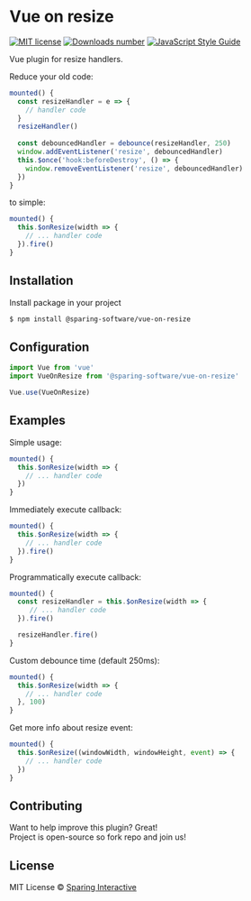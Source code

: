 # Vue on resize

[![MIT license](https://img.shields.io/badge/license-MIT-green.svg)](https://github.com/SparingSoftware/vue-on-resize/blob/master/LICENSE)
[![Downloads number](https://img.shields.io/npm/dt/@sparing-software/vue-on-resize.svg)](https://www.npmjs.com/package/@sparing-software/vue-on-resize)
[![JavaScript Style Guide](https://img.shields.io/badge/code_style-standard-brightgreen.svg)](https://standardjs.com)

Vue plugin for resize handlers. 

Reduce your old code:
```js
mounted() {
  const resizeHandler = e => {
    // handler code
  }
  resizeHandler()
  
  const debouncedHandler = debounce(resizeHandler, 250)
  window.addEventListener('resize', debouncedHandler)
  this.$once('hook:beforeDestroy', () => {
    window.removeEventListener('resize', debouncedHandler)
  })
}
```
to simple:
```js
mounted() {
  this.$onResize(width => {
    // ... handler code
  }).fire()
}
```

## Installation
Install package in your project 
```bash
$ npm install @sparing-software/vue-on-resize
```

## Configuration
```js
import Vue from 'vue'
import VueOnResize from '@sparing-software/vue-on-resize'

Vue.use(VueOnResize)
```

## Examples
Simple usage:
```js
mounted() {
  this.$onResize(width => {
    // ... handler code
  })
}
```

Immediately execute callback:
```js
mounted() {
  this.$onResize(width => {
    // ... handler code
  }).fire()
}
```

Programmatically execute callback:
```js
mounted() {
  const resizeHandler = this.$onResize(width => {
     // ... handler code
  }).fire()

  resizeHandler.fire()
}
```

Custom debounce time (default 250ms):
```js
mounted() {
  this.$onResize(width => {
    // ... handler code
  }, 100)
}
```

Get more info about resize event:
```js
mounted() {
  this.$onResize((windowWidth, windowHeight, event) => {
    // ... handler code
  })
}
```

## Contributing
Want to help improve this plugin? Great!  
Project is open-source so fork repo and join us!

## License
MIT License © [Sparing Interactive](https://github.com/SparingSoftware)
